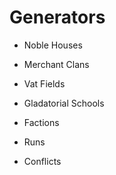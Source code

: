 # Generators

* Noble Houses
* Merchant Clans
* Vat Fields
* Gladatorial Schools


* Factions
* Runs
* Conflicts

